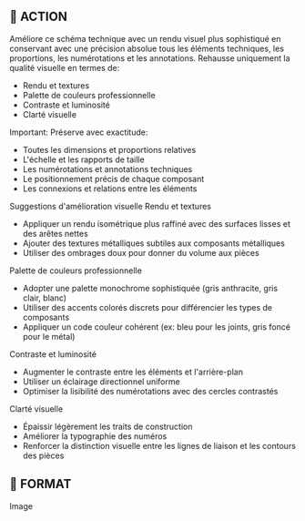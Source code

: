 ## 🎯 ACTION
Améliore ce schéma technique avec un rendu visuel plus sophistiqué en conservant avec une précision absolue tous les éléments techniques, les proportions, les numérotations et les annotations. Rehausse uniquement la qualité visuelle en termes de:
- Rendu et textures
- Palette de couleurs professionnelle
- Contraste et luminosité
- Clarté visuelle

Important: Préserve avec exactitude:
- Toutes les dimensions et proportions relatives
- L'échelle et les rapports de taille
- Les numérotations et annotations techniques
- Le positionnement précis de chaque composant
- Les connexions et relations entre les éléments

Suggestions d'amélioration visuelle
Rendu et textures
- Appliquer un rendu isométrique plus raffiné avec des surfaces lisses et des arêtes nettes
- Ajouter des textures métalliques subtiles aux composants métalliques
- Utiliser des ombrages doux pour donner du volume aux pièces

Palette de couleurs professionnelle
- Adopter une palette monochrome sophistiquée (gris anthracite, gris clair, blanc)
- Utiliser des accents colorés discrets pour différencier les types de composants
- Appliquer un code couleur cohérent (ex: bleu pour les joints, gris foncé pour le métal)

Contraste et luminosité
- Augmenter le contraste entre les éléments et l'arrière-plan
- Utiliser un éclairage directionnel uniforme
- Optimiser la lisibilité des numérotations avec des cercles contrastés

Clarté visuelle
- Épaissir légèrement les traits de construction
- Améliorer la typographie des numéros
- Renforcer la distinction visuelle entre les lignes de liaison et les contours des pièces

## 📝 FORMAT
Image
